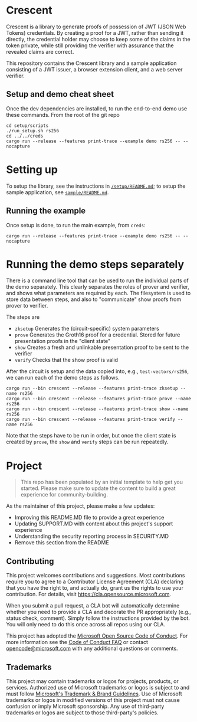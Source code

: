 # Crescent

Crescent is a library to generate proofs of possession of JWT (JSON Web Tokens) credentials. 
By creating a proof for a JWT, rather than sending it directly, the credential holder may choose
to keep some of the claims in the token private, while still providing the verifier with assurance
that the revealed claims are correct.

This repository contains the Crescent library and a sample application consisting of a JWT issuer,
a browser extension client, and a web server verifier.

## Setup and demo cheat sheet
Once the dev dependencies are installed, to run the end-to-end demo use these commands.
From the root of the git repo
```
cd setup/scripts
./run_setup.sh rs256
cd ../../creds
cargo run --release --features print-trace --example demo rs256 -- --nocapture
```

# Setting up

To setup the library, see the instructions in [`/setup/README.md`](./setup/README.md);
to setup the sample application, see [`sample/README.md`](./sample/README.md).

## Running the example

Once setup is done, to run the main example, from `creds`:
```
cargo run --release --features print-trace --example demo rs256 -- --nocapture
```

# Running the demo steps separately 
There is a command line tool that can be used to run the individual parts of the demo separately.  This clearly separates the roles of prover and verifier, and shows what parameters are required by each.    The filesystem is used to store data between steps, and also to "communicate" show proofs from prover to verifier. 

The steps are
* `zksetup` Generates the (circuit-specific) system parameters 
* `prove` Generates the Groth16 proof for a credential.  Stored for future presentation proofs in the "client state"
* `show` Creates a fresh and unlinkable presentation proof to be sent to the verifier
* `verify` Checks that the show proof is valid

After the circuit is setup and the data copied into, e.g., `test-vectors/rs256`, we can run each of the demo steps as follows.

```
cargo run --bin crescent --release --features print-trace zksetup --name rs256
cargo run --bin crescent --release --features print-trace prove --name rs256
cargo run --bin crescent --release --features print-trace show --name rs256
cargo run --bin crescent --release --features print-trace verify --name rs256
```

Note that the steps have to be run in order, but once the client state is created by `prove`, the `show` and `verify` steps can be run repeatedly.

# Project

> This repo has been populated by an initial template to help get you started. Please
> make sure to update the content to build a great experience for community-building.

As the maintainer of this project, please make a few updates:

- Improving this README.MD file to provide a great experience
- Updating SUPPORT.MD with content about this project's support experience
- Understanding the security reporting process in SECURITY.MD
- Remove this section from the README

## Contributing

This project welcomes contributions and suggestions.  Most contributions require you to agree to a
Contributor License Agreement (CLA) declaring that you have the right to, and actually do, grant us
the rights to use your contribution. For details, visit https://cla.opensource.microsoft.com.

When you submit a pull request, a CLA bot will automatically determine whether you need to provide
a CLA and decorate the PR appropriately (e.g., status check, comment). Simply follow the instructions
provided by the bot. You will only need to do this once across all repos using our CLA.

This project has adopted the [Microsoft Open Source Code of Conduct](https://opensource.microsoft.com/codeofconduct/).
For more information see the [Code of Conduct FAQ](https://opensource.microsoft.com/codeofconduct/faq/) or
contact [opencode@microsoft.com](mailto:opencode@microsoft.com) with any additional questions or comments.

## Trademarks

This project may contain trademarks or logos for projects, products, or services. Authorized use of Microsoft 
trademarks or logos is subject to and must follow 
[Microsoft's Trademark & Brand Guidelines](https://www.microsoft.com/en-us/legal/intellectualproperty/trademarks/usage/general).
Use of Microsoft trademarks or logos in modified versions of this project must not cause confusion or imply Microsoft sponsorship.
Any use of third-party trademarks or logos are subject to those third-party's policies.
